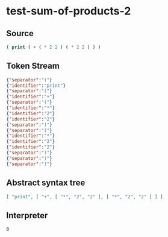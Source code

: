 # test-sum-of-products-2
## Source
```lisp
( print ( + ( * 2 2 ) ( * 2 2 ) ) ) 
```
## Token Stream
```json
{"separator":"("}
{"identifier":"print"}
{"separator":"("}
{"identifier":"+"}
{"separator":"("}
{"identifier":"*"}
{"identifier":"2"}
{"identifier":"2"}
{"separator":")"}
{"separator":"("}
{"identifier":"*"}
{"identifier":"2"}
{"identifier":"2"}
{"separator":")"}
{"separator":")"}
{"separator":")"}
```
## Abstract syntax tree
```json
[ "print", [ "+", [ "*", "2", "2" ], [ "*", "2", "2" ] ] ]
```
## Interpreter
```bash
8
```